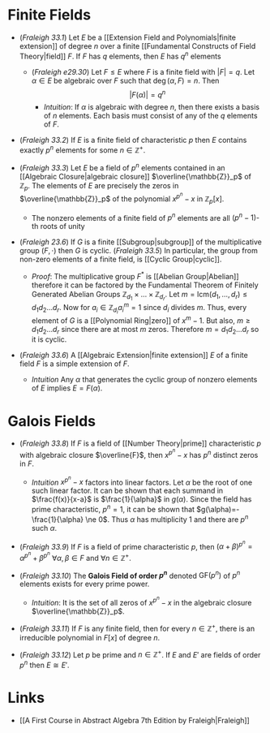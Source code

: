 # Finite Fields
* (*Fraleigh 33.1*) Let $E$ be a [[Extension Field and Polynomials|finite extension]] of degree $n$ over a finite [[Fundamental Constructs of Field Theory|field]] $F$. If $F$ has $q$ elements, then $E$ has $q^n$ elements  
	* (*Fraleigh e29.30*) Let $F\le E$ where $F$ is a finite field with $|F|=q$. Let $\alpha\in E$ be algebraic over $F$ such that $\deg(\alpha, F)=n$. Then 
	  $$
	  |F(\alpha)| = q^n
	  $$
		* *Intuition*: If $\alpha$ is algebraic with degree $n$, then there exists a basis of $n$ elements. Each basis must consist of any of the $q$ elements of $F$. 
* (*Fraleigh 33.2*) If $E$ is a finite field of characteristic $p$ then $E$ contains exactly $p^n$ elements for some $n\in \mathbb{Z}^+$. 
* (*Fraleigh 33.3*) Let $E$ be a field of $p^n$ elements contained in an [[Algebraic Closure|algebraic closure]] $\overline{\mathbb{Z}}_p$  of $\mathbb{Z}_p$. The elements of $E$ are precisely the zeros in $\overline{\mathbb{Z}}_p$ of the polynomial $x^{p^n}-x$ in $\mathbb{Z}_p[x]$.
	* The nonzero elements of a finite field of $p^n$ elements are all $(p^n-1)$-th roots of unity

* (*Fraleigh 23.6*) If $G$ is a finite [[Subgroup|subgroup]] of the multiplicative group $(F,\cdot)$  then $G$ is cyclic.
  (*Fraleigh 33.5*) In particular, the group from non-zero elements of a finite field, is [[Cyclic Group|cyclic]].
	* *Proof*: The multiplicative group $F^\ast$ is [[Abelian Group|Abelian]] therefore it can be factored by the Fundamental Theorem of Finitely Generated Abelian Groups  $\mathbb{Z}_{d_1}\times \dots\times\mathbb{Z}_{d_r}$. Let $m=\text{lcm}(d_1,\dots,d_r) \le d_1d_2\dots d_r$. Now for $a_i\in \mathbb{Z}_{d_i}$$a_i^m=1$ since $d_i$ divides $m$. Thus, every element of $G$ is a [[Polynomial Ring|zero]] of $x^m-1$. But also, $m\ge d_1d_2\dots d_r$ since there are at most $m$ zeros. Therefore $m=d_1d_2\dots d_r$  so it is cyclic.

* (*Fraleigh 33.6*) A [[Algebraic Extension|finite extension]] $E$ of a finite field $F$ is a simple extension of $F$.
	* *Intuition* Any $\alpha$ that generates the cyclic group of nonzero elements of $E$ implies $E=F(\alpha)$.

# Galois Fields
* (*Fraleigh 33.8*) If $F$ is a field of [[Number Theory|prime]] characteristic $p$ with algebraic closure $\overline{F}$, then $x^{p^n}-x$ has $p^n$ distinct zeros in $F$. 
	* *Intuition* $x^{p^n}-x$ factors into linear factors. Let $\alpha$ be the root of one such linear factor. It can be shown that each summand in $\frac{f(x)}{x-a}$ is $\frac{1}{\alpha}$ in $g(\alpha)$. Since the field has prime characteristic, $p^n=1$, it can be shown that $g(\alpha)=-\frac{1}{\alpha} \ne 0$.  Thus $\alpha$ has multiplicity $1$ and there are $p^n$ such $\alpha$.

* (*Fraleigh 33.9*) If $F$ is a field of prime characteristic $p$, then $(\alpha + \beta)^{p^n}=\alpha^{p^n} +\beta^{p^n}$ $\forall \alpha,\beta \in F$ and $\forall n\in\mathbb{Z}^+$. 

* (*Fraleigh 33.10*) The **Galois Field of order $p^n$** denoted $\text{GF}(p^n)$ of $p^n$ elements exists for every prime power. 
	* *Intuition*: It is the set of all zeros of $x^{p^n}-x$ in the algebraic closure $\overline{\mathbb{Z}}_p$.

* (*Fraleigh 33.11*) If $F$ is any finite field, then for every $n\in \mathbb{Z}^+$, there is an irreducible polynomial in $F[x]$ of degree $n$.

* (*Fraleigh 33.12*) Let $p$ be prime and $n\in\mathbb{Z}^+$. If $E$ and $E'$ are fields of order $p^n$ then $E\cong E'$.  
# Links
* [[A First Course in Abstract Algebra 7th Edition by Fraleigh|Fraleigh]]